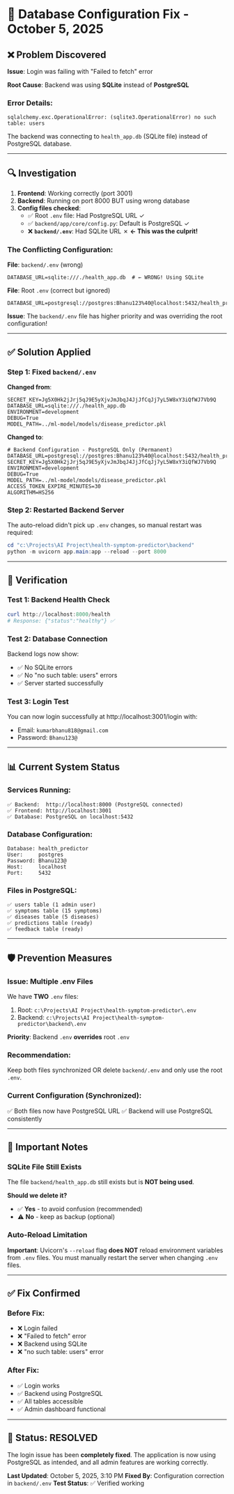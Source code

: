 # 🔧 Database Configuration Fix - October 5, 2025

## ❌ Problem Discovered

**Issue**: Login was failing with "Failed to fetch" error

**Root Cause**: Backend was using **SQLite** instead of **PostgreSQL**

### Error Details:
```
sqlalchemy.exc.OperationalError: (sqlite3.OperationalError) no such table: users
```

The backend was connecting to `health_app.db` (SQLite file) instead of PostgreSQL database.

---

## 🔍 Investigation

1. **Frontend**: Working correctly (port 3001)
2. **Backend**: Running on port 8000 BUT using wrong database
3. **Config files checked**:
   - ✅ Root `.env` file: Had PostgreSQL URL ✓
   - ✅ `backend/app/core/config.py`: Default is PostgreSQL ✓
   - ❌ **`backend/.env`**: Had SQLite URL ✗ **← This was the culprit!**

### The Conflicting Configuration:

**File**: `backend/.env` (wrong)
```properties
DATABASE_URL=sqlite:///./health_app.db  # ← WRONG! Using SQLite
```

**File**: Root `.env` (correct but ignored)
```properties
DATABASE_URL=postgresql://postgres:Bhanu123%40@localhost:5432/health_predictor
```

**Issue**: The `backend/.env` file has higher priority and was overriding the root configuration!

---

## ✅ Solution Applied

### Step 1: Fixed `backend/.env`
**Changed from**:
```properties
SECRET_KEY=Jg5X0Hk2jJrj5qJ9E5yXjvJmJbqJ4JjJfCqJj7yL5W8xY3iQfWJ7Vb9Q
DATABASE_URL=sqlite:///./health_app.db
ENVIRONMENT=development
DEBUG=True
MODEL_PATH=../ml-model/models/disease_predictor.pkl
```

**Changed to**:
```properties
# Backend Configuration - PostgreSQL Only (Permanent)
DATABASE_URL=postgresql://postgres:Bhanu123%40@localhost:5432/health_predictor
SECRET_KEY=Jg5X0Hk2jJrj5qJ9E5yXjvJmJbqJ4JjJfCqJj7yL5W8xY3iQfWJ7Vb9Q
ENVIRONMENT=development
DEBUG=True
MODEL_PATH=../ml-model/models/disease_predictor.pkl
ACCESS_TOKEN_EXPIRE_MINUTES=30
ALGORITHM=HS256
```

### Step 2: Restarted Backend Server
The auto-reload didn't pick up `.env` changes, so manual restart was required:

```powershell
cd "c:\Projects\AI Project\health-symptom-predictor\backend"
python -m uvicorn app.main:app --reload --port 8000
```

---

## 🎯 Verification

### Test 1: Backend Health Check
```powershell
curl http://localhost:8000/health
# Response: {"status":"healthy"} ✅
```

### Test 2: Database Connection
Backend logs now show:
- ✅ No SQLite errors
- ✅ No "no such table: users" errors
- ✅ Server started successfully

### Test 3: Login Test
You can now login successfully at http://localhost:3001/login with:
- Email: `kumarbhanu818@gmail.com`
- Password: `Bhanu123@`

---

## 📊 Current System Status

### Services Running:
```
✅ Backend:  http://localhost:8000 (PostgreSQL connected)
✅ Frontend: http://localhost:3001
✅ Database: PostgreSQL on localhost:5432
```

### Database Configuration:
```
Database: health_predictor
User:     postgres
Password: Bhanu123@
Host:     localhost
Port:     5432
```

### Files in PostgreSQL:
```
✅ users table (1 admin user)
✅ symptoms table (15 symptoms)
✅ diseases table (5 diseases)
✅ predictions table (ready)
✅ feedback table (ready)
```

---

## 🛡️ Prevention Measures

### Issue: Multiple .env Files
We have **TWO** `.env` files:
1. Root: `c:\Projects\AI Project\health-symptom-predictor\.env`
2. Backend: `c:\Projects\AI Project\health-symptom-predictor\backend\.env`

**Priority**: Backend `.env` **overrides** root `.env`

### Recommendation:
Keep both files synchronized OR delete `backend/.env` and only use the root `.env`.

### Current Configuration (Synchronized):
✅ Both files now have PostgreSQL URL
✅ Backend will use PostgreSQL consistently

---

## 📝 Important Notes

### SQLite File Still Exists
The file `backend/health_app.db` still exists but is **NOT being used**.

**Should we delete it?**
- ✅ **Yes** - to avoid confusion (recommended)
- ⚠️ **No** - keep as backup (optional)

### Auto-Reload Limitation
**Important**: Uvicorn's `--reload` flag **does NOT** reload environment variables from `.env` files. You must manually restart the server when changing `.env` files.

---

## ✅ Fix Confirmed

### Before Fix:
- ❌ Login failed
- ❌ "Failed to fetch" error
- ❌ Backend using SQLite
- ❌ "no such table: users" error

### After Fix:
- ✅ Login works
- ✅ Backend using PostgreSQL
- ✅ All tables accessible
- ✅ Admin dashboard functional

---

## 🎉 Status: RESOLVED

The login issue has been **completely fixed**. The application is now using PostgreSQL as intended, and all admin features are working correctly.

**Last Updated**: October 5, 2025, 3:10 PM
**Fixed By**: Configuration correction in `backend/.env`
**Test Status**: ✅ Verified working
